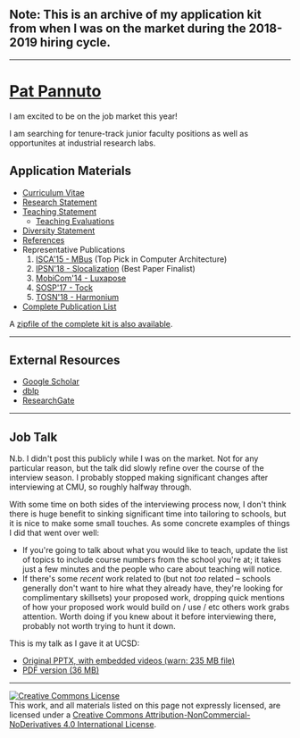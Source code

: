 <h2>Note: This is an archive of my application kit from when I was on the market during the 2018-2019 hiring cycle.</h2>

---

<div class="page-header">
  <h1><a href="/" style="color: inherit;">Pat Pannuto</a></h1>
</div>

<p class="lead">
I am excited to be on the job market this year!

I am searching for tenure-track junior faculty positions as well as
opportunites at industrial research labs.
</p>

## Application Materials

 * [Curriculum Vitae](/appkit18/pannuto_CV.pdf)
 * [Research Statement](/appkit18/pannuto_research.pdf)
 * [Teaching Statement](/appkit18/pannuto_teaching.pdf)
    * [Teaching Evaluations](/appkit18/pannuto_teaching_evaluations.pdf)
 * [Diversity Statement](/appkit18/pannuto_diversity.pdf)
 * [References](/appkit18/pannuto_references.pdf)
 * Representative Publications
    1. [ISCA'15 - MBus](/appkit18/1-pannuto15mbus.pdf) (Top Pick in Computer Architecture)
    2. [IPSN'18 - Slocalization](/appkit18/2-pannuto18slocalization.pdf) (Best Paper Finalist)
    3. [MobiCom'14 - Luxapose](/appkit18/3-kuo14luxapose.pdf)
    4. [SOSP'17 - Tock](/appkit18/4-levy17multiprogramming.pdf)
    5. [TOSN'18 - Harmonium](/appkit18/5-pannuto18harmonium.pdf)
 * [Complete Publication List](/appkit18/pannuto_publication_list.pdf)

A [zipfile of the complete kit is also available](/appkit18/pannuto_appkit.zip).

---

## External Resources

 * [Google Scholar](https://scholar.google.com/citations?user=4uuuczIAAAAJ&hl=en)
 * [dblp](http://dblp.org/pers/hd/p/Pannuto:Pat)
 * [ResearchGate](https://www.researchgate.net/profile/Pat_Pannuto)

---

## Job Talk

N.b. I didn't post this publicly while I was on the market. Not for any
particular reason, but the talk did slowly refine over the course of the
interview season. I probably stopped making significant changes after
interviewing at CMU, so roughly halfway through.

With some time on both sides of the interviewing process now, I don't think
there is huge benefit to sinking significant time into tailoring to schools,
but it is nice to make some small touches. As some concrete examples of things
I did that went over well:

 - If you're going to talk about what you would like to teach, update the list
   of topics to include course numbers from the school you're at; it takes just
   a few minutes and the people who care about teaching will notice.
 - If there's some _recent_ work related to (but not _too_ related – schools
   generally don't want to hire what they already have, they're looking for
   complimentary skillsets) your proposed work, dropping quick mentions of how
   your proposed work would build on / use / etc others work grabs attention.
   Worth doing if you knew about it before interviewing there, probably not
   worth trying to hunt it down.

This is my talk as I gave it at UCSD:

 - [Original PPTX, with embedded videos (warn: 235 MB file)](/talks/Pannuto_JobTalk_Apr24_UCSD.pptx)
 - [PDF version (36 MB)](/talks/Pannuto_JobTalk_Apr24_UCSD.pdf)

---

<a rel="license" href="http://creativecommons.org/licenses/by-nc-nd/4.0/"><img alt="Creative Commons License" style="border-width:0" src="https://i.creativecommons.org/l/by-nc-nd/4.0/88x31.png" /></a><br />This work, and all materials listed on this page not expressly licensed, are licensed under a <a rel="license" href="http://creativecommons.org/licenses/by-nc-nd/4.0/">Creative Commons Attribution-NonCommercial-NoDerivatives 4.0 International License</a>.
